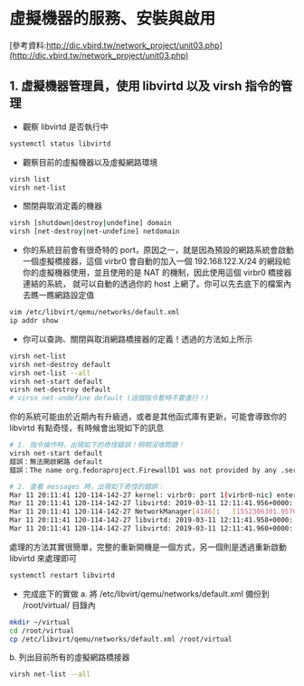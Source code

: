 # 虛擬機器的服務、安裝與啟用
[參考資料:http://dic.vbird.tw/network_project/unit03.php](http://dic.vbird.tw/network_project/unit03.php)

## 1. 虛擬機器管理員，使用 libvirtd 以及 virsh 指令的管理
- 觀察 libvirtd 是否執行中
```bash
systemctl status libvirtd
```
- 觀察目前的虛擬機器以及虛擬網路環境
```bash
virsh list
virsh net-list
```
- 關閉與取消定義的機器
```bash
virsh [shutdown|destroy|undefine] domain
virsh [net-destroy|net-undefine] netdomain
```
- 你的系統目前會有很奇特的 port，原因之一，就是因為預設的網路系統會啟動一個虛擬橋接器，這個 virbr0 會自動的加入一個 192.168.122.X/24 的網段給你的虛擬機器使用，並且使用的是 NAT 的機制，因此使用這個 virbr0 橋接器連結的系統， 就可以自動的透過你的 host 上網了。你可以先去底下的檔案內去瞧一瞧網路設定值
```bash
vim /etc/libvirt/qemu/networks/default.xml
ip addr show
```
- 你可以查詢、關閉與取消網路橋接器的定義！透過的方法如上所示
```bash
virsh net-list
virsh net-destroy default
virsh net-list --all
virsh net-start default
virsh net-destroy default
# virsn net-undefine default (這個指令暫時不要進行！)
```
你的系統可能由於近期內有升級過，或者是其他函式庫有更新，可能會導致你的 libvirtd 有點奇怪，有時候會出現如下的訊息
```bash
# 1. 指令操作時，出現如下的奇怪錯誤！明明沒啥問題！
virsh net-start default
錯誤：無法開啟網路 default
錯誤：The name org.fedoraproject.FirewallD1 was not provided by any .service files

# 2. 查看 messages 時，出現如下奇怪的錯誤：
Mar 11 20:11:41 120-114-142-27 kernel: virbr0: port 1(virbr0-nic) entered disabled state
Mar 11 20:11:41 120-114-142-27 libvirtd: 2019-03-11 12:11:41.956+0000: 4955: error : virNetDevSendEthtoolIoctl:3072 : ethtool ioctl error: 沒有此一裝置
Mar 11 20:11:41 120-114-142-27 NetworkManager[4186]:   [1552306301.9576] device (virbr0-nic): released from master device virbr0
Mar 11 20:11:41 120-114-142-27 libvirtd: 2019-03-11 12:11:41.958+0000: 4955: error : virNetDevSendEthtoolIoctl:3072 : ethtool ioctl error: 沒有此一裝置
Mar 11 20:11:41 120-114-142-27 libvirtd: 2019-03-11 12:11:41.960+0000: 4955: error : virNetDevSendEthtoolIoctl:3072 : ethtool ioctl error: 沒有此一裝置
```
處理的方法其實很簡單，完整的重新開機是一個方式，另一個則是透過重新啟動 libvirtd 來處理即可
```bash
systemctl restart libvirtd
```
- 完成底下的實做
a. 將 /etc/libvirt/qemu/networks/default.xml 備份到 /root/virtual/ 目錄內
```bash
mkdir ~/virtual
cd /root/virtual
cp /etc/libvirt/qemu/networks/default.xml /root/virtual
```
b. 列出目前所有的虛擬網路橋接器
```bash
virsh net-list --all
```
